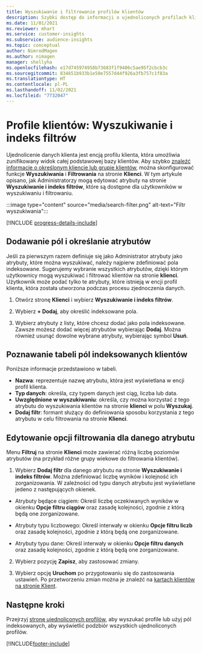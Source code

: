 ```yaml
---
title: Wyszukiwanie i filtrowanie profilów klientów
description: Szybki dostęp do informacji o ujednoliconych profilach klientów i filtrach dla określonych atrybutów.
ms.date: 11/01/2021
ms.reviewer: mhart
ms.service: customer-insights
ms.subservice: audience-insights
ms.topic: conceptual
author: NimrodMagen
ms.author: nimagen
manager: shellyha
ms.openlocfilehash: e17d745974958b73683f1f9406c5ae95f2cbcb3c
ms.sourcegitcommit: 834651b933b1e50e7557d44f926a3fb757c1f83a
ms.translationtype: HT
ms.contentlocale: pl-PL
ms.lasthandoff: 11/02/2021
ms.locfileid: "7732047"
---
```

# <a name="customer-profiles-search--filter-index"></a>Profile klientów: Wyszukiwanie i indeks filtrów

Ujednolicenie danych klienta jest encją profilu klienta, która umożliwia zunifikowany widok całej podstawowej bazy klientów. Aby szybko [znaleźć informacje o określonym kliencie lub grupie klientów](customer-profiles.md), można skonfigurować funkcje **Wyszukiwania** i **Filtrowania** na stronie **Klienci**. W tym artykule opisano, jak Administratorzy mogą edytować atrybuty na stronie **Wyszukiwanie i indeks filtrów**, które są dostępne dla użytkowników w wyszukiwaniu i filtrowaniu.

   :::image type="content" source="media/search-filter.png" alt-text="Filtr wyszukiwania":::

[!INCLUDE [progress-details-include](../includes/progress-details-pane.md)]

## <a name="add-fields-and-specify-attributes"></a>Dodawanie pól i określanie atrybutów

Jeśli za pierwszym razem definiuje się jako Administrator atrybuty jako atrybuty, które można wyszukiwać, należy najpierw zdefiniować pola indeksowane. Sugerujemy wybranie wszystkich atrybutów, dzięki którym użytkownicy mogą wyszukiwać i filtrować klientów na stronie **klienci**. Użytkownik może podać tylko te atrybuty, które istnieją w encji profil klienta, która została utworzona podczas procesu zjednoczenia danych.

1. Otwórz stronę **Klienci** i wybierz **Wyszukiwanie i indeks filtrów**.

2. Wybierz **+ Dodaj**, aby określić indeksowane pola.

3. Wybierz atrybuty z listy, które chcesz dodać jako pola indeksowane. Zawsze możesz dodać więcej atrybutów wybierając **Dodaj**. Można również usunąć dowolne wybrane atrybuty, wybierając symbol **Usuń**.

## <a name="explore-the-indexed-customer-fields-table"></a>Poznawanie tabeli pól indeksowanych klientów

Poniższe informacje przedstawiono w tabeli.

- **Nazwa**: reprezentuje nazwę atrybutu, która jest wyświetlana w encji profil klienta.
- **Typ danych**: określa, czy typem danych jest ciąg, liczba lub data.
- **Uwzględnione w wyszukiwaniu**: określa, czy można korzystać z tego atrybutu do wyszukiwania klientów na stronie **klienci** w polu **Wyszukaj**.
- **Dodaj filtr**: formant służący do definiowania sposobu korzystania z tego atrybutu w celu filtrowania na stronie **Klienci**.

## <a name="editing-filtering-options-for-a-given-attribute"></a>Edytowanie opcji filtrowania dla danego atrybutu

Menu **Filtruj** na stronie **Klienci** może zawierać różną liczbę poziomów atrybutów (na przykład różne grupy wiekowe do filtrowania klientów).

1. Wybierz **Dodaj filtr** dla danego atrybutu na stronie **Wyszukiwanie i indeks filtrów**. Można zdefiniować liczbę wyników i kolejność ich zorganizowania. W zależności od typu danych atrybutu jest wyświetlane jedeno z następujących okienek.

- Atrybuty będące ciągiem: Określ liczbę oczekiwanych wyników w okienku **Opcje filtru ciągów** oraz zasadę kolejności, zgodnie z którą będą one zorganizowane.

- Atrybuty typu liczbowego: Określ interwały w okienku **Opcje filtru liczb** oraz zasadę kolejności, zgodnie z którą będą one zorganizowane.

- Atrybuty typu dane:  Określ interwały w okienku **Opcje filtru danych** oraz zasadę kolejności, zgodnie z którą będą one zorganizowane.

2. Wybierz pozycję **Zapisz**, aby zastosować zmiany.

3. Wybierz opcję **Uruchom** po przygotowaniu się do zastosowania ustawień. Po przetworzeniu zmian można je znaleźć na [kartach klientów na stronie Klient](customer-profiles.md). 

## <a name="next-steps"></a>Następne kroki

Przejrzyj [stronę ujednoliconych profilów](customer-profiles.md), aby wyszukać profile lub użyj pól indeksowanych, aby wyświetlić podzbiór wszystkich ujednoliconych profilów.


[!INCLUDE[footer-include](../includes/footer-banner.md)]
